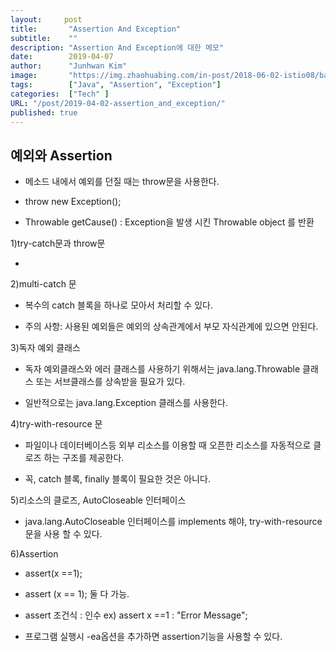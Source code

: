```yaml
---
layout:     post
title:       "Assertion And Exception"
subtitle:    ""
description: "Assertion And Exception에 대한 메모"
date:        2019-04-07
author:      "Junhwan Kim"
image:       "https://img.zhaohuabing.com/in-post/2018-06-02-istio08/background.jpg"
tags:        ["Java", "Assertion", "Exception"]
categories:  ["Tech" ]
URL: "/post/2019-04-02-assertion_and_exception/"
published: true
---
```


## 예외와 Assertion

- 메소드 내에서 예외를 던질 때는 throw문을 사용한다.

- throw new Exception();

- Throwable getCause() : Exception을 발생 시킨 Throwable object 를 반환

1)try-catch문과 throw문

- 

2)multi-catch 문

- 복수의 catch 블록을 하나로 모아서 처리할 수 있다.

- 주의 사항: 사용된 예외들은 예외의 상속관계에서 부모 자식관계에 있으면 안된다.

3)독자 예외 클래스

- 독자 예외클래스와 에러 클래스를 사용하기 위해서는 java.lang.Throwable 클래스 또는 서브클래스를 상속받을 필요가 있다.

- 일반적으로는 java.lang.Exception 클래스를 사용한다.

4)try-with-resource 문

- 파일이나 데이터베이스등 외부 리소스를 이용할 때 오픈한 리소스를 자동적으로 클로즈 하는 구조를 제공한다.

- 꼭, catch 블록, finally 블록이 필요한 것은 아니다.

5)리소스의 클로즈, AutoCloseable 인터페이스

- java.lang.AutoCloseable 인터페이스를 implements 해야, try-with-resource문을 사용 할 수 있다.

6)Assertion

- assert(x ==1);

- assert (x == 1); 둘 다 가능.

- assert 조건식 : 인수  ex) assert x ==1 : "Error Message";

- 프로그램 실행시 -ea옵션을 추가하면 assertion기능을 사용할  수 있다. 